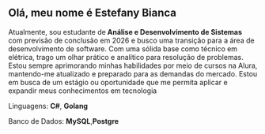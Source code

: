 ## Olá, meu nome é Estefany Bianca 

<p align="left">
Atualmente, sou estudante de<strong> Análise e Desenvolvimento de Sistemas</strong> com previsão de conclusão em 2026 e busco uma transição para a área de desenvolvimento de software. Com uma sólida base como técnico em elétrica, trago um olhar prático e analítico para resolução de problemas. Estou sempre aprimorando minhas habilidades por meio de cursos na Alura, mantendo-me atualizado e preparado para as demandas do mercado. Estou em busca de um estágio ou oportunidade que me permita aplicar e expandir meus conhecimentos em tecnologia
</p>

<p align="left">
Linguagens: <strong>C#</strong>, <strong>Golang</strong>
</p>

<p align="left">
Banco de Dados: <strong>MySQL</strong>,<strong>Postgre</strong>
</p>
